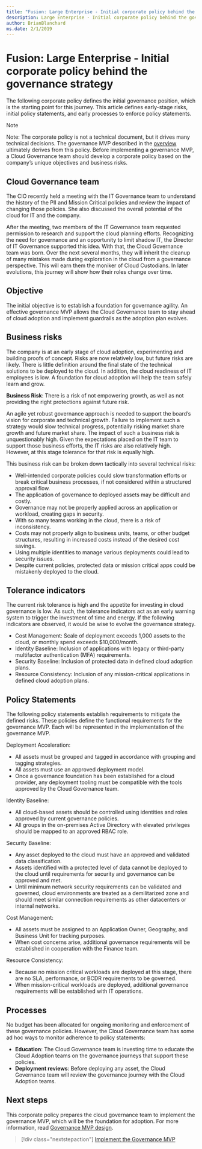```yaml
---
title: "Fusion: Large Enterprise - Initial corporate policy behind the governance strategy"
description: Large Enterprise - Initial corporate policy behind the governance strategy.
author: BrianBlanchard
ms.date: 2/1/2019
---
```


# Fusion: Large Enterprise - Initial corporate policy behind the governance strategy

The following corporate policy defines the initial governance position, which is the starting point for this journey. This article defines early-stage risks, initial policy statements, and early processes to enforce policy statements.

> [!NOTE]
>Note: The corporate policy is not a technical document, but it drives many technical decisions. The governance MVP described in the [overview](./overview.md) ultimately derives from this policy. Before implementing a governance MVP, a Cloud Governance team should develop a corporate policy based on the company’s unique objectives and business risks.

## Cloud Governance team

The CIO recently held a meeting with the IT Governance team to understand the history of the PII and Mission Critical policies and review the impact of changing those policies. She also discussed the overall potential of the cloud for IT and the company.

After the meeting, two members of the IT Governance team requested permission to research and support the cloud planning efforts. Recognizing the need for governance and an opportunity to limit shadow IT, the Director of IT Governance supported this idea. With that, the Cloud Governance team was born. Over the next several months, they will inherit the cleanup of many mistakes made during exploration in the cloud from a governance perspective. This will earn them the moniker of Cloud Custodians. In later evolutions, this journey will show how their roles change over time.

## Objective

The initial objective is to establish a foundation for governance agility. An effective governance MVP allows the Cloud Governance team to stay ahead of cloud adoption and implement guardrails as the adoption plan evolves.

## Business risks

The company is at an early stage of cloud adoption, experimenting and building proofs of concept. Risks are now relatively low, but future risks are likely. There is little definition around the final state of the technical solutions to be deployed to the cloud. In addition, the cloud readiness of IT employees is low. A foundation for cloud adoption will help the team safely learn and grow.

**Business Risk**: There is a risk of not empowering growth, as well as not providing the right protections against future risk.

An agile yet robust governance approach is needed to support the board’s vision for corporate and technical growth. Failure to implement such a strategy would slow technical progress, potentially risking market share growth and future market share. The impact of such a business risk is unquestionably high. Given the expectations placed on the IT team to support those business efforts, the IT risks are also relatively high. However, at this stage tolerance for that risk is equally high.

This business risk can be broken down tactically into several technical risks:

- Well-intended corporate policies could slow transformation efforts or break critical business processes, if not considered within a structured approval flow.
- The application of governance to deployed assets may be difficult and costly.
- Governance may not be properly applied across an application or workload, creating gaps in security.
- With so many teams working in the cloud, there is a risk of inconsistency.
- Costs may not properly align to business units, teams, or other budget structures, resulting in increased costs instead of the desired cost savings.
- Using multiple identities to manage various deployments could lead to security issues.
- Despite current policies, protected data or mission critical apps could be mistakenly deployed to the cloud.

## Tolerance indicators

The current risk tolerance is high and the appetite for investing in cloud governance is low. As such, the tolerance indicators act as an early warning system to trigger the investment of time and energy. If the following indicators are observed, it would be wise to evolve the governance strategy.

- Cost Management: Scale of deployment exceeds 1,000 assets to the cloud, or monthly spend exceeds $10,000/month. 
- Identity Baseline: Inclusion of applications with legacy or third-party multifactor authentication (MFA) requirements.
- Security Baseline: Inclusion of protected data in defined cloud adoption plans.
- Resource Consistency: Inclusion of any mission-critical applications in defined cloud adoption plans.

## Policy Statements

The following policy statements establish requirements to mitigate the defined risks. These policies define the functional requirements for the governance MVP. Each will be represented in the implementation of the governance MVP.

Deployment Acceleration: 

- All assets must be grouped and tagged in accordance with grouping and tagging strategies.
- All assets must use an approved deployment model.
- Once a governance foundation has been established for a cloud provider, any deployment tooling must be compatible with the tools approved by the Cloud Governance team.

Identity Baseline: 

- All cloud-based assets should be controlled using identities and roles approved by current governance policies.
- All groups in the on-premises Active Directory with elevated privileges should be mapped to an approved RBAC role.

Security Baseline: 

- Any asset deployed to the cloud must have an approved and validated data classification.
- Assets identified with a protected level of data cannot be deployed to the cloud until requirements for security and governance can be approved and met.
- Until minimum network security requirements can be validated and governed, cloud environments are treated as a demilitarized zone and should meet similar connection requirements as other datacenters or internal networks.

Cost Management:

- All assets must be assigned to an Application Owner, Geography, and Business Unit for tracking purposes.
- When cost concerns arise, additional governance requirements will be established in cooperation with the Finance team.

Resource Consistency: 

- Because no mission critical workloads are deployed at this stage, there are no SLA, performance, or BCDR requirements to be governed.
- When mission-critical workloads are deployed, additional governance requirements will be established with IT operations.

## Processes

No budget has been allocated for ongoing monitoring and enforcement of these governance policies. However, the Cloud Governance team has some ad hoc ways to monitor adherence to policy statements:
- **Education**: The Cloud Governance team is investing time to educate the Cloud Adoption teams on the governance journeys that support these policies.
- **Deployment reviews**: Before deploying any asset, the Cloud Governance team will review the governance journey with the Cloud Adoption teams.

## Next steps

This corporate policy prepares the cloud governance team to implement the governance MVP, which will be the foundation for adoption. For more information, read [Governance MVP design](./governance-mvp.md).

> [!div class="nextstepaction"]
> [Implement the Governance MVP](./governance-mvp.md)